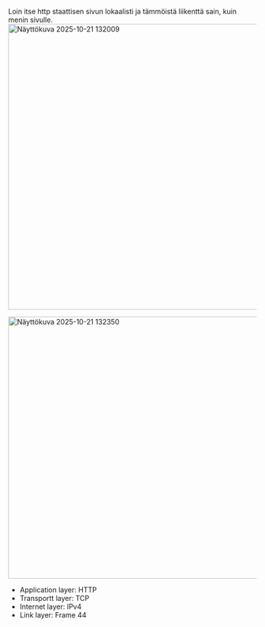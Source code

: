 Loin itse http staattisen sivun lokaalisti ja tämmöistä liikenttä sain, kuin menin sivulle.
<img width="1912" height="579" alt="Näyttökuva 2025-10-21 132009" src="https://github.com/user-attachments/assets/cc3d5e5b-86fb-46d9-8c1c-b00c02d854da" />

<img width="940" height="531" alt="Näyttökuva 2025-10-21 132350" src="https://github.com/user-attachments/assets/601d674f-8a1f-4887-8c9e-2d826c1ded92" />

- Application layer: HTTP
- Transportt layer: TCP
- Internet layer: IPv4
- Link layer: Frame 44

